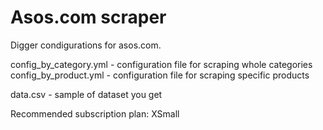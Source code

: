 # Asos.com scraper
Digger condigurations for asos.com.

config_by_category.yml - configuration file for scraping whole categories
config_by_product.yml - configuration file for scraping specific products

data.csv - sample of dataset you get

Recommended subscription plan: XSmall
